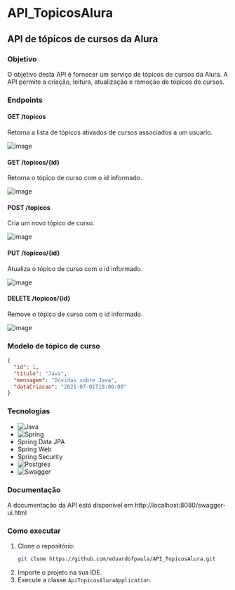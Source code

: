 # API_TopicosAlura

## API de tópicos de cursos da Alura

### Objetivo

O objetivo desta API é fornecer um serviço de tópicos de cursos da Alura. A API permite a criação, leitura, atualização e remoção de tópicos de cursos.

### Endpoints

#### GET /topicos

Retorna a lista de tópicos ativados de cursos associados a um usuario.

![image](https://github.com/user-attachments/assets/a4791467-539c-447c-b829-3c1820a88d76)


#### GET /topicos/{id}

Retorna o tópico de curso com o id informado.

![image](https://github.com/user-attachments/assets/7ef02254-4aa4-4a45-a4b1-5f3eae6b667b)

#### POST /topicos

Cria um novo tópico de curso.

![image](https://github.com/user-attachments/assets/73478a83-7665-4b36-b929-c00717fa3d54)

#### PUT /topicos/{id}

Atualiza o tópico de curso com o id informado.

![image](https://github.com/user-attachments/assets/1ad4be36-cd17-47a3-adb6-cb6aa73705df)

#### DELETE /topicos/{id}

Remove o tópico de curso com o id informado.

![image](https://github.com/user-attachments/assets/2646b3d8-cb18-4783-8f6e-99dd41cc3900)

### Modelo de tópico de curso

```json
{
  "id": 1,
  "titulo": "Java",
  "mensagem": "Dúvidas sobre Java",
  "dataCriacao": "2021-07-01T18:00:00"
}
```

### Tecnologias

- ![Java](https://img.shields.io/badge/java-%23ED8B00.svg?style=for-the-badge&logo=openjdk&logoColor=white)
- ![Spring](https://img.shields.io/badge/spring-%236DB33F.svg?style=for-the-badge&logo=spring&logoColor=white)
- Spring Data JPA
- Spring Web
- Spring Security
- ![Postgres](https://img.shields.io/badge/postgres-%23316192.svg?style=for-the-badge&logo=postgresql&logoColor=white)
- ![Swagger](https://img.shields.io/badge/-Swagger-%23Clojure?style=for-the-badge&logo=swagger&logoColor=white)

### Documentação

A documentação da API está disponível em http://localhost:8080/swagger-ui.html

### Como executar

1. Clone o repositório:
   ```sh
   git clone https://github.com/eduardofpaula/API_TopicosAlura.git
   ```
2. Importe o projeto na sua IDE.
3. Execute a classe `ApiTopicosAluraApplication`.
